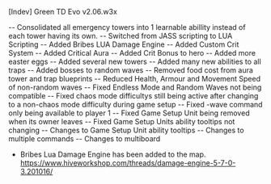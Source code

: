 [Indev] Green TD Evo v2.06.w3x

-- Consolidated all emergency towers into 1 learnable abillity instead of each tower having its own.
-- Switched from JASS scripting to LUA Scripting
-- Added Bribes LUA Damage Engine
-- Added Custom Crit System
-- Added Critical Aura
-- Added Crit Bonus to hero
-- Added more easter eggs
-- Added several new towers
-- Added many new abilities to all traps
-- Added bosses to random waves
-- Removed food cost from aura tower and trap blueprints
-- Reduced Health, Armour and Movement Speed of non-random waves
-- Fixed Endless Mode and Random Waves not being compatible
-- Fixed chaos mode difficultys still being active after changing to a non-chaos mode difficulty during game setup
-- Fixed -wave command only being available to player 1
-- Fixed Game Setup Unit being removed when its owner leaves
-- Fixed Game Setup Units ability tooltips not changing
-- Changes to Game Setup Unit ability tooltips
-- Changes to multiple commands
-- Changes to multiboard
- Bribes Lua Damage Engine has been added to the map. https://www.hiveworkshop.com/threads/damage-engine-5-7-0-3.201016/
